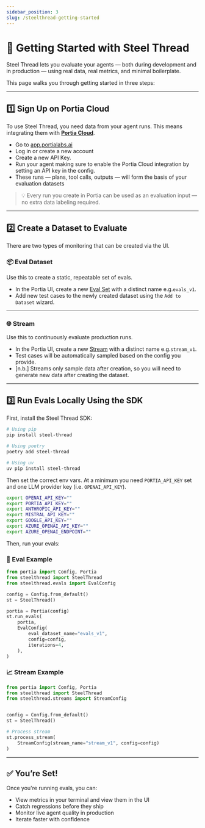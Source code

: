 ```yaml
---
sidebar_position: 3
slug: /steelthread-getting-started
---
```


# 🚀 Getting Started with Steel Thread

Steel Thread lets you evaluate your agents — both during development and in production — using real data, real metrics, and minimal boilerplate.

This page walks you through getting started in three steps:

---

## 1️⃣ Sign Up on Portia Cloud

To use Steel Thread, you need data from your agent runs. This means integrating them with [**Portia Cloud**](https://app.portialabs.ai).

- Go to [app.portialabs.ai](https://app.portialabs.ai)
- Log in or create a new account
- Create a new API Key.
- Run your agent making sure to enable the Portia Cloud integration by setting an API key in the config.
- These runs — plans, tool calls, outputs — will form the basis of your evaluation datasets

> 💡 Every run you create in Portia can be used as an evaluation input — no extra data labeling required.

---

## 2️⃣ Create a Dataset to Evaluate

There are two types of monitoring that can be created via the UI.

### 📦 Eval Dataset

Use this to create a static, repeatable set of evals.

- In the Portia UI, create a new [Eval Set](https://app.portialabs.ai/dashboard/evals) with a distinct name e.g.`evals_v1`.
- Add new test cases to the newly created dataset using the `Add to Dataset` wizard.

---

### 🌐 Stream

Use this to continuously evaluate production runs.

- In the Portia UI, create a new [Stream](https://app.portialabs.ai/dashboard/streams) with a distinct name e.g.`stream_v1`.
- Test cases will be automatically sampled based on the config you provide.
- [n.b.] Streams only sample data after creation, so you will need to generate new data after creating the dataset.

---

## 3️⃣ Run Evals Locally Using the SDK

First, install the Steel Thread SDK:

```bash
# Using pip
pip install steel-thread

# Using poetry
poetry add steel-thread

# Using uv
uv pip install steel-thread
```

Then set the correct env vars. At a minimum you need `PORTIA_API_KEY` set and one LLM provider key (i.e. `OPENAI_API_KEY`).

```bash
export OPENAI_API_KEY=""
export PORTIA_API_KEY=""
export ANTHROPIC_API_KEY=""
export MISTRAL_API_KEY=""
export GOOGLE_API_KEY=""
export AZURE_OPENAI_API_KEY=""
export AZURE_OPENAI_ENDPOINT=""
```


Then, run your evals:

### 🧪 Eval Example

```python
from portia import Config, Portia
from steelthread import SteelThread
from steelthread.evals import EvalConfig

config = Config.from_default()
st = SteelThread()

portia = Portia(config)
st.run_evals(
    portia,
    EvalConfig(
        eval_dataset_name="evals_v1",
        config=config,
        iterations=4,
    ),
)
```

### 📈 Stream Example

```python
from portia import Config, Portia
from steelthread import SteelThread
from steelthread.streams import StreamConfig


config = Config.from_default()
st = SteelThread()

# Process stream
st.process_stream(
    StreamConfig(stream_name="stream_v1", config=config)
)

```

---

## ✅ You’re Set!

Once you're running evals, you can:

* View metrics in your terminal and view them in the UI
* Catch regressions before they ship
* Monitor live agent quality in production
* Iterate faster with confidence
